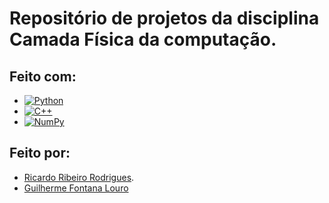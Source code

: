 # Repositório de projetos da disciplina Camada Física da computação.

## Feito com:
- [![Python](https://img.shields.io/badge/python-3670A0?style=for-the-badge&logo=python&logoColor=ffdd54)](https://www.python.org)
- [	![C++](https://img.shields.io/badge/c++-%2300599C.svg?style=for-the-badge&logo=c%2B%2B&logoColor=white)](https://isocpp.org)
- [![NumPy](https://img.shields.io/badge/numpy-%23013243.svg?style=for-the-badge&logo=numpy&logoColor=white)](https://numpy.org)

## Feito por:
- [Ricardo Ribeiro Rodrigues](https://github.com/RicardoRibeiroRodrigues).
- [Guilherme Fontana Louro](https://github.com/guifl2001)
